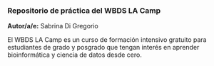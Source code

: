 ### Repositorio de práctica del WBDS LA Camp

**Autor/a/e:** Sabrina Di Gregorio

El WBDS LA Camp es un curso de formación intensivo gratuito para estudiantes de grado y posgrado que tengan interés en aprender bioinformática y ciencia de datos desde cero.
